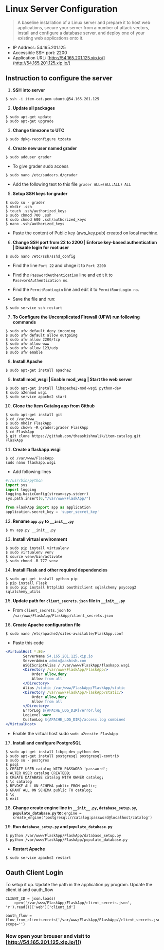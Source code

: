 # Linux Server Configuration

> A baseline installation of a Linux server and prepare it to host web applications, secure your server from a number of attack vectors, install and configure a database server, and deploy one of your existing web applications onto it.

* IP Address: 54.165.201.125
* Accessible SSH port: 2200
* Application URL: [http://54.165.201.125.xip.io/](http://54.165.201.125.xip.io/)

## Instruction to configure the server

1. **SSH into server**

```
$ ssh -i item-cat.pem ubuntu@54.165.201.125
```

2. **Update all packages**

```
$ sudo apt-get update
$ sudo apt-get upgrade
```

3. **Change timezone to UTC**

```
$ sudo dpkg-reconfigure tzdata
```

4. **Create new user named grader**

```
$ sudo adduser grader
```

* To give grader sudo access

```
$ sudo nano /etc/sudoers.d/grader
```

* Add the following text to this file `grader ALL=(ALL:ALL) ALL`

5. **Setup SSH keys for grader**

```
$ sudo su - grader
$ mkdir .ssh
$ touch .ssh/authorized_keys
$ sudo chmod 700 .ssh
$ sudo chmod 600 .ssh/authorized_keys
$ nano .ssh/authorized_keys
```

* Paste the content of Public key (aws_key.pub) created on local machine.

6. **Change SSH port from 22 to 2200 | Enforce key-based authentication | Disable login for root user**

```
$ sudo nano /etc/ssh/sshd_config
```

* Find the line `Port 22` and chnge it to `Port 2200`

* Find the `PasswordAuthentication` line and edit it to `PasswordAuthentication no`.

* Find the `PermitRootLogin` line and edit it to `PermitRootLogin no`.

* Save the file and run:

```
$ sudo service ssh restart
```

7. **To Configure the Uncomplicated Firewall (UFW) run following commands**

```
$ sudo ufw default deny incoming
$ sudo ufw default allow outgoing
$ sudo ufw allow 2200/tcp
$ sudo ufw allow www
$ sudo ufw allow 123/udp
$ sudo ufw enable
```

8. **Install Apache**

```
$ sudo apt-get install apache2
```

9. **Install mod_wsgi | Enable mod_wsg | Start the web server**

```
$ sudo apt-get install libapache2-mod-wsgi python-dev
$ sudo a2enmod wsgi
$ sudo service apache2 start
```

10. **Clone the Item Catalog app from Github**

```
$ sudo apt-get install git
$ cd /var/www
$ sudo mkdir FlaskApp
$ sudo chown -R grader:grader FlaskApp
$ cd FlaskApp
$ git clone https://github.com/theashishmalik/item-catalog.git FlaskApp
```

11. **Create a flaskapp.wsgi**

```
$ cd /var/www/FlaskApp
sudo nano flaskapp.wsgi
```

* Add following lines

```python
#!/usr/bin/python
import sys
import logging
logging.basicConfig(stream=sys.stderr)
sys.path.insert(0,"/var/www/FlaskApp/")

from FlaskApp import app as application
application.secret_key = 'super_secret_key'
```

12. **Rename `app.py` to `__init__.py`**

```
$ mv app.py __init__.py
```

13. **Install virtual environment**

```
$ sudo pip install virtualenv
$ sudo virtualenv venv
$ source venv/bin/activate
$ sudo chmod -R 777 venv
```

14. **Install Flask and other required dependencies**

```
$ sudo apt-get install python-pip
$ pip install Flask
$ sudo pip install httplib2 oauth2client sqlalchemy psycopg2 sqlalchemy_utils
```

15. **Update path for `client_secrets.json` file in `__init__.py`**

* From `client_secrets.json` to `/var/www/FlaskApp/FlaskApp/client_secrets.json`

16. **Create Apache configuration file**

```
$ sudo nano /etc/apache2/sites-available/FlaskApp.conf
```

* Paste this code

```apache
<VirtualHost *:80>
		ServerName 54.165.201.125.xip.io
		ServerAdmin admin@aashish.com
		WSGIScriptAlias / /var/www/FlaskApp/flaskapp.wsgi
		<Directory /var/www/FlaskApp/FlaskApp/>
			Order allow,deny
			Allow from all
		</Directory>
		Alias /static /var/www/FlaskApp/FlaskApp/static
		<Directory /var/www/FlaskApp/FlaskApp/static/>
			Order allow,deny
			Allow from all
		</Directory>
		ErrorLog ${APACHE_LOG_DIR}/error.log
		LogLevel warn
		CustomLog ${APACHE_LOG_DIR}/access.log combined
</VirtualHost>
```

* Enable the virtual host sudo `sudo a2ensite FlaskApp`

17. **Install and configure PostgreSQL**

```
$ sudo apt-get install libpq-dev python-dev
$ sudo apt-get install postgresql postgresql-contrib
$ sudo su - postgres
$ psql
$ CREATE USER catalog WITH PASSWORD 'password';
$ ALTER USER catalog CREATEDB;
$ CREATE DATABASE catalog WITH OWNER catalog;
$ \c catalog
$ REVOKE ALL ON SCHEMA public FROM public;
$ GRANT ALL ON SCHEMA public TO catalog;
$ \q
$ exit
```

18. **Change create engine line in `__init__.py`, `database_setup.py`, `populate_database.py` to:** `engine = create_engine('postgresql://catalog:password@localhost/catalog')`

19. **Run `database_setup.py` and `populate_database.py`**

```
$ python /var/www/FlaskApp/FlaskApp/database_setup.py
$ python /var/www/FlaskApp/FlaskApp/populate_database.py
```

  * **Restart Apache**

  ```
  $ sudo service apache2 restart
  ```

## Oauth Client Login

To setup it up. Update the path in the application.py program. Update the client id and oauth_flow

```
CLIENT_ID = json.loads(
    open('/var/www/FlaskApp/FlaskApp/client_secrets.json', 'r').read())['web']['client_id']

oauth_flow = flow_from_clientsecrets('/var/www/FlaskApp/FlaskApp//client_secrets.json', scope='')
```

### Now open your brouser and visit to [http://54.165.201.125.xip.io/]()


